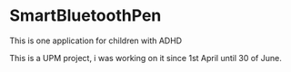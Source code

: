 # SmartBluetoothPen
This is one application for children with ADHD

This is a UPM project, i was working on it since 1st April until 30 of June.
